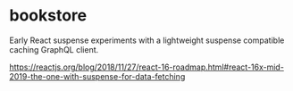# bookstore

Early React suspense experiments with a lightweight suspense compatible caching GraphQL client.

https://reactjs.org/blog/2018/11/27/react-16-roadmap.html#react-16x-mid-2019-the-one-with-suspense-for-data-fetching
